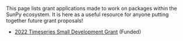 This page lists grant applications made to work on packages within the SunPy ecosystem.
It is here as a useful resource for anyone putting together future grant proposals!

- [2022 Timeseries Small Development Grant](../2022-Timeseries-Small-Development-Grant) (Funded)